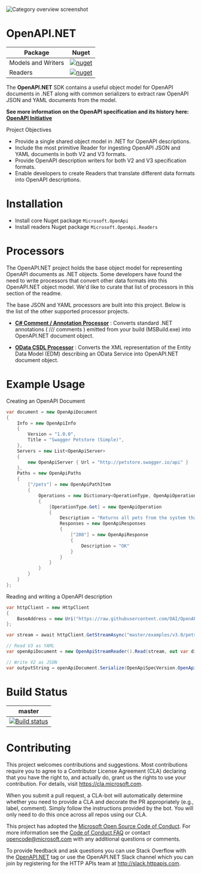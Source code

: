 ![Category overview screenshot](docs/images/oainet.png "Microsoft + OpenAPI = Love")

# OpenAPI.NET 

|Package|Nuget|
|--|--|
|Models and Writers|[![nuget](https://img.shields.io/nuget/v/Microsoft.OpenApi.svg)](https://www.nuget.org/packages/Microsoft.OpenApi/) |
|Readers | [![nuget](https://img.shields.io/nuget/v/Microsoft.OpenApi.Readers.svg)](https://www.nuget.org/packages/Microsoft.OpenApi.Readers/) |


The **OpenAPI.NET** SDK contains a useful object model for OpenAPI documents in .NET along with common serializers to extract raw OpenAPI JSON and YAML documents from the model.

**See more information on the OpenAPI specification and its history here: <a href="https://www.openapis.org">OpenAPI Initiative</a>**

Project Objectives 

- Provide a single shared object model in .NET for OpenAPI descriptions.
- Include the most primitive Reader for ingesting OpenAPI JSON and YAML documents in both V2 and V3 formats.
- Provide OpenAPI description writers for both V2 and V3 specification formats.
- Enable developers to create Readers that translate different data formats into OpenAPI descriptions. 

# Installation

- Install core Nuget package `Microsoft.OpenApi`
- Install readers Nuget package `Microsoft.OpenApi.Readers`

# Processors
The OpenAPI.NET project holds the base object model for representing OpenAPI documents as .NET objects. Some developers have found the need to write processors that convert other data formats into this OpenAPI.NET object model. We'd like to curate that list of processors in this section of the readme. 

The base JSON and YAML processors are built into this project. Below is the list of the other supported processor projects.

- [**C# Comment / Annotation Processor**](https://github.com/Microsoft/OpenAPI.NET.CSharpAnnotations) : Converts standard .NET annotations ( /// comments ) emitted from your build (MSBuild.exe) into OpenAPI.NET document object. 

- [**OData CSDL Processor**](https://github.com/Microsoft/OpenAPI.NET.OData) : Converts the XML representation of the Entity Data Model (EDM) describing an OData Service into OpenAPI.NET document object. 

# Example Usage

Creating an OpenAPI Document

```C#
var document = new OpenApiDocument
{
    Info = new OpenApiInfo
    {
        Version = "1.0.0",
        Title = "Swagger Petstore (Simple)",
    },
    Servers = new List<OpenApiServer>
    {
        new OpenApiServer { Url = "http://petstore.swagger.io/api" }
    },
    Paths = new OpenApiPaths
    {
        ["/pets"] = new OpenApiPathItem
        {
            Operations = new Dictionary<OperationType, OpenApiOperation>
            {
                [OperationType.Get] = new OpenApiOperation
                {
                    Description = "Returns all pets from the system that the user has access to",
                    Responses = new OpenApiResponses
                    {
                        ["200"] = new OpenApiResponse
                        {
                            Description = "OK"
                        }
                    }
                }
            }
        }
    }
};
```

Reading and writing a OpenAPI description

```C#
var httpClient = new HttpClient
{
    BaseAddress = new Uri("https://raw.githubusercontent.com/OAI/OpenAPI-Specification/")
};

var stream = await httpClient.GetStreamAsync("master/examples/v3.0/petstore.yaml");

// Read V3 as YAML
var openApiDocument = new OpenApiStreamReader().Read(stream, out var diagnostic);

// Write V2 as JSON
var outputString = openApiDocument.Serialize(OpenApiSpecVersion.OpenApi2_0, OpenApiFormat.Json);

```

# Build Status

|**master**|
|--|
|[![Build status](https://ci.appveyor.com/api/projects/status/9l6hly3vjeu0tmtx/branch/master?svg=true)](https://ci.appveyor.com/project/MicrosoftOpenAPINETAdmin/openapi-net-54e7i/branch/master)|

# Contributing

This project welcomes contributions and suggestions.  Most contributions require you to agree to a
Contributor License Agreement (CLA) declaring that you have the right to, and actually do, grant us
the rights to use your contribution. For details, visit https://cla.microsoft.com.

When you submit a pull request, a CLA-bot will automatically determine whether you need to provide
a CLA and decorate the PR appropriately (e.g., label, comment). Simply follow the instructions
provided by the bot. You will only need to do this once across all repos using our CLA.

This project has adopted the [Microsoft Open Source Code of Conduct](https://opensource.microsoft.com/codeofconduct/).
For more information see the [Code of Conduct FAQ](https://opensource.microsoft.com/codeofconduct/faq/) or
contact [opencode@microsoft.com](mailto:opencode@microsoft.com) with any additional questions or comments.

To provide feedback and ask questions you can use Stack Overflow with the [OpenAPI.NET](https://stackoverflow.com/questions/tagged/openapi.net) tag or use the OpenAPI.NET Slack channel which you can join by registering for the HTTP APIs team at http://slack.httpapis.com.
